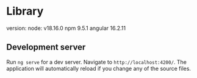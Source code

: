 # Library

version:
node: v18.16.0
npm 9.5.1
angular 16.2.11

## Development server

Run `ng serve` for a dev server. Navigate to `http://localhost:4200/`. The application will automatically reload if you change any of the source files.


